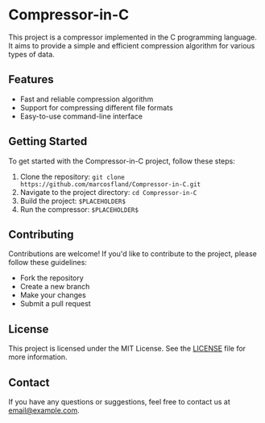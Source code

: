 # Compressor-in-C

This project is a compressor implemented in the C programming language. It aims to provide a simple and efficient compression algorithm for various types of data.

## Features

- Fast and reliable compression algorithm
- Support for compressing different file formats
- Easy-to-use command-line interface

## Getting Started

To get started with the Compressor-in-C project, follow these steps:

1. Clone the repository: `git clone https://github.com/marcosfland/Compressor-in-C.git`
2. Navigate to the project directory: `cd Compressor-in-C`
3. Build the project: `$PLACEHOLDER$`
4. Run the compressor: `$PLACEHOLDER$`

## Contributing

Contributions are welcome! If you'd like to contribute to the project, please follow these guidelines:

- Fork the repository
- Create a new branch
- Make your changes
- Submit a pull request

## License

This project is licensed under the MIT License. See the [LICENSE](LICENSE) file for more information.

## Contact

If you have any questions or suggestions, feel free to contact us at [email@example.com](mailto:marcos.land@unoesc.edu.br).